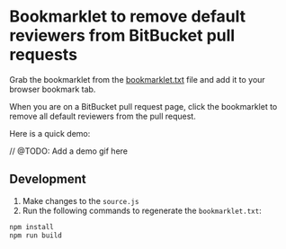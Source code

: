# Bookmarklet to remove default reviewers from BitBucket pull requests

Grab the bookmarklet from the [bookmarklet.txt](bookmarklet.txt) file and add
it to your browser bookmark tab.

When you are on a BitBucket pull request page, click the bookmarklet to remove all
default reviewers from the pull request.

Here is a quick demo:

// @TODO: Add a demo gif here

## Development

1. Make changes to the `source.js`
2. Run the following commands to regenerate the `bookmarklet.txt`:

```sh
npm install
npm run build
```
